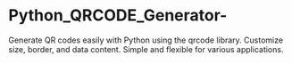 # Python_QRCODE_Generator-
Generate QR codes easily with Python using the qrcode library. Customize size, border, and data content. Simple and flexible for various applications.
